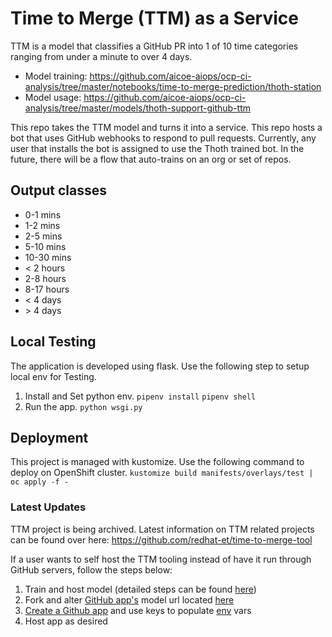 # Time to Merge (TTM) as a Service

TTM is a model that classifies a GitHub PR into 1 of 10 time categories ranging from under a minute to over 4 days.

- Model training: https://github.com/aicoe-aiops/ocp-ci-analysis/tree/master/notebooks/time-to-merge-prediction/thoth-station
- Model usage: https://github.com/aicoe-aiops/ocp-ci-analysis/tree/master/models/thoth-support-github-ttm

This repo takes the TTM model and turns it into a service. This repo hosts a bot that uses GitHub webhooks to respond to pull requests.
Currently, any user that installs the bot is assigned to use the Thoth trained bot. In the future, there will be a flow that
auto-trains on an org or set of repos.

## Output classes
- 0-1 mins
- 1-2 mins
- 2-5 mins
- 5-10 mins
- 10-30 mins
- < 2 hours
- 2-8 hours
- 8-17 hours
- < 4 days
- \> 4 days

## Local Testing

The application is developed using flask. Use the following step to setup local env for Testing.
1. Install and Set python env.
 `pipenv install`
 `pipenv shell`
2. Run the app.
 `python wsgi.py`

## Deployment

This project is managed with kustomize.
Use the following command to deploy on OpenShift cluster.
`kustomize build manifests/overlays/test | oc apply -f -`

### Latest Updates
TTM project is being archived. Latest information on TTM related projects can be found over here:  https://github.com/redhat-et/time-to-merge-tool

If a user wants to self host the TTM tooling instead of have it run through GitHub servers, follow the steps below:
1. Train and host model (detailed steps can be found [here](https://github.com/oindrillac/ocp-ci-analysis/tree/thoth-deployment/notebooks/time-to-merge-prediction))
2. Fork and alter [GitHub app's](https://github.com/thoth-station/ttm-as-a-service) model url located [here](https://github.com/thoth-station/ttm-as-a-service/blob/main/app.py#L40)
3. [Create a Github app](https://github.com/settings/apps/new) and use keys to populate [env](https://github.com/thoth-station/ttm-as-a-service/blob/main/.env.example) vars
4. Host app as desired
